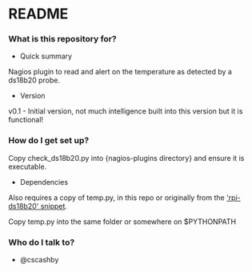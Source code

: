 # README #

### What is this repository for? ###

* Quick summary

Nagios plugin to read and alert on the temperature as detected by a ds18b20 probe.

* Version

v0.1 - Initial version, not much intelligence built into this version but it is functional!

### How do I get set up? ###

Copy check_ds18b20.py into {nagios-plugins directory} and ensure it is executable.

* Dependencies

Also requires a copy of temp.py, in this repo or originally from the ['rpi-ds18b20' snippet](https://bitbucket.org/snippets/cscashby/r95ak).

Copy temp.py into the same folder or somewhere on $PYTHONPATH

### Who do I talk to? ###

* @cscashby 
